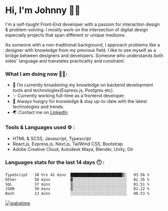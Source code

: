 # Hi, I'm Johnny 👋🧑‍

I'm a self-taught Front-End developer with a passion for interaction design & problem-solving. I mostly work on the intersection of digital design especially projects that span different or unique mediums.

As someone with a non-traditional background, I approach problems like a designer with knowledge from my previous field. I like to see myself as a bridge between designers and developers. Someone who understands both sides' language and translates practicality and constraint.

### What I am doing now 🧑‍💻:

- 🔭 I’m currently broadening my knowledge on backend development tools and technologies(Express.js, Postgres etc).
- ✨ Currently working full-time as a frontend developer.
- 📖 Always hungry for knowledge & stay up-to-date with the latest technologies and trends.
- 🌏 Contact me on [LinkedIn](https://www.linkedin.com/in/johchai/)

### Tools & Languages used ⚙️ :

- HTML & SCSS, Javascript, Typescript
- React.js, Express.js, Next.js, TailWind CSS, Bootstrap
- Adobe Creative Cloud, Autodesk Maya, Blender, Unity, Git

### Languages stats for the last 14 days 🕛 :

<!--START_SECTION:waka-->

```txt
TypeScript   38 hrs 41 mins  ███████████████████████▒░   93.56 %
Other        58 mins         ▓░░░░░░░░░░░░░░░░░░░░░░░░   02.35 %
SQL          37 mins         ▒░░░░░░░░░░░░░░░░░░░░░░░░   01.51 %
JSON         30 mins         ▒░░░░░░░░░░░░░░░░░░░░░░░░   01.22 %
Bash         13 mins         ░░░░░░░░░░░░░░░░░░░░░░░░░   00.53 %
```

<!--END_SECTION:waka-->

[![wakatime](https://wakatime.com/badge/user/0cd14e89-b357-451d-b5c1-4a79286fb5a6.svg)](https://wakatime.com/@0cd14e89-b357-451d-b5c1-4a79286fb5a6)
